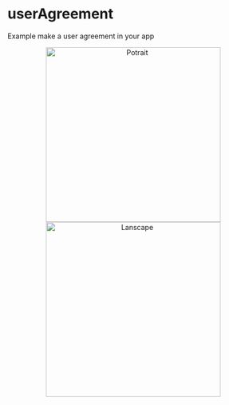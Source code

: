 # userAgreement
Example make a user agreement in your app


<p align="center">
  <img src="![Screenshot](Potrait.png)" width="350" title="Potrait">
  <img src="![Screenshot](Lanscape.png)e" width="350" alt="Lanscape">
</p>




